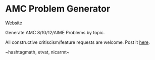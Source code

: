 # AMC Problem Generator

[Website](https://cutt.ly/amcapp)

Generate AMC 8/10/12/AIME Problems by topic.

All constructive critiscism/feature requests are welcome. Post it [here](https://github.com/cbracketdash/AMCapp/issues).
  
  
~hashtagmath, etvat, nicarmt~
